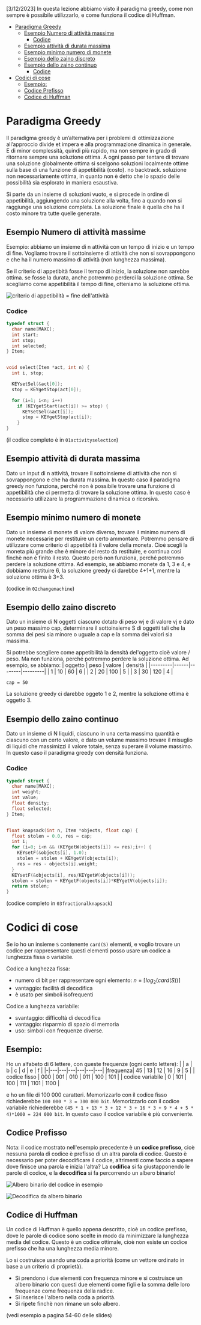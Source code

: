 [3/12/2023] In questa lezione abbiamo visto il paradigma greedy, come non sempre è possibile utilizzarlo, e come funziona il codice di Huffman.

- [Paradigma Greedy](#paradigma-greedy)
  - [Esempio Numero di attività massime](#esempio-numero-di-attività-massime)
    - [Codice](#codice)
  - [Esempio attività di durata massima](#esempio-attività-di-durata-massima)
  - [Esempio minimo numero di monete](#esempio-minimo-numero-di-monete)
  - [Esempio dello zaino discreto](#esempio-dello-zaino-discreto)
  - [Esempio dello zaino continuo](#esempio-dello-zaino-continuo)
    - [Codice](#codice-1)
- [Codici di cose](#codici-di-cose)
  - [Esempio:](#esempio)
  - [Codice Prefisso](#codice-prefisso)
  - [Codice di Huffman](#codice-di-huffman)


# Paradigma Greedy
Il paradigma greedy è un’alternativa per i problemi di ottimizzazione all’approccio divide et impera e alla programmazione dinamica in generale. E di minor complessità, quindi più rapido, ma non sempre in grado di ritornare sempre una soluzione ottima. A ogni passo per tentare di trovare una soluzione globalmente ottima si scelgono soluzioni localmente ottime sulla base di una funzione di appetibilità (costo). no backtrack. soluzione non necessariamente ottima, in quanto non è detto che lo spazio delle possibilità sia esplorato in maniera esaustiva.

Si parte da un insieme di soluzioni vuoto, e si procede in ordine di appetibilità, aggiungendo una soluzione alla volta, fino a quando non si raggiunge una soluzione completa. La soluzione finale è quella che ha il costo minore tra tutte quelle generate.

## Esempio Numero di attività massime
Esempio: abbiamo un insieme di n attività con un tempo di inizio e un tempo di fine. Vogliamo trovare il sottoinsieme di attività che non si sovrappongono e che ha il numero massimo di attività (non lunghezza massima).

Se il criterio di appetibità fosse il tempo di inizio, la soluzione non sarebbe ottima. se fosse la durata, anche potremmo perderci la soluzione ottima. Se scegliamo come appetibilità il tempo di fine, otteniamo la soluzione ottima.

![criterio di appetibilità = fine dell'attività](esempio.png)

### Codice
```c
typedef struct {
  char name[MAXC];
  int start;
  int stop;
  int selected;
} Item;


void select(Item *act, int n) {
  int i, stop;

  KEYsetSel(&act[0]);
  stop = KEYgetStop(act[0]);

  for (i=1; i<n; i++)
    if (KEYgetStart(act[i]) >= stop) {
      KEYsetSel(&act[i]);
      stop = KEYgetStop(act[i]);
    }
}
```

(il codice completo è in `01activityselection`)

## Esempio attività di durata massima
Dato un input di n attività, trovare il sottoinsieme di attività che non si sovrappongono e che ha durata massima. In questo caso il paradigma greedy non funziona, perché non è possibile trovare una funzione di appetibilità che ci permetta di trovare la soluzione ottima. In questo caso è necessario utilizzare la programmazione dinamica o ricorsiva.

## Esempio minimo numero di monete
Dato un insieme di monete di valore diverso, trovare il minimo numero di monete necessarie per restituire un certo ammontare. Potremmo pensare di utilizzare come criterio di appetibilità il valore della moneta. Cioè scegli la moneta più grande che è minore del resto da restituire, e continua così finchè non è finito il resto. Questo però non funziona, perché potremmo perdere la soluzione ottima. Ad esempio, se abbiamo monete da 1, 3 e 4, e dobbiamo restituire 6, la soluzione greedy ci darebbe 4+1+1, mentre la soluzione ottima è 3+3.

(codice in `02changemachine`)

## Esempio dello zaino discreto
Dato un insieme di N oggetti ciascuno dotato di peso wj e di valore vj e dato un peso massimo cap, determinare il sottoinsieme S di oggetti tali che la somma dei pesi sia minore o uguale a cap e la somma dei valori sia massima.

Si potrebbe scegliere come appetibilità la densità del'oggetto cioè valore / peso. Ma non funziona, perché potremmo perdere la soluzione ottima. Ad esempio, se abbiamo:
| oggetto | peso | valore | densità |
|---------|------|--------|---------|
| 1       | 10   | 60     | 6       |
| 2       | 20   | 100    | 5       |
| 3       | 30   | 120    | 4       |

`cap = 50`

La soluzione greedy ci darebbe oggeto 1 e 2, mentre la soluzione ottima è oggetto 3.

## Esempio dello zaino continuo
Dato un insieme di N liquidi, ciascuno in una certa massima quantità e ciascuno con un certo valore, e dato un volume massimo trovare il misuglio di liquidi che massimizzi il valore totale, senza superare il volume massimo. In questo caso il paradigma greedy con densità funziona.

### Codice
```c
typedef struct {
  char name[MAXC];
  int weight;
  int value;
  float density;
  float selected;
} Item;


float knapsack(int n, Item *objects, float cap) {
  float stolen = 0.0, res = cap;
  int i;
  for (i=0; i<n && (KEYgetW(objects[i]) <= res);i++) {
    KEYsetF(&objects[i], 1.0);
    stolen = stolen + KEYgetV(objects[i]);
    res = res - objects[i].weight;
  }
  KEYsetF(&objects[i], res/KEYgetW(objects[i]));
  stolen = stolen + KEYgetF(objects[i])*KEYgetV(objects[i]);
  return stolen;
}
```

(codice completo in `03fractionalknapsack`)

# Codici di cose
Se io ho un insieme `S` contenente `card(S)` elementi, e voglio trovare un codice per rappresentare questi elementi posso usare un codice a lunghezza fissa o variablie.

Codice a lunghezza fissa:
- numero di bit per rappresentare ogni elemento: $n = \lceil log_2(card(S)) \rceil$
- vantaggio: facilità di decodifica
- è usato per simboli isofrequenti

Codice a lunghezza variabile:
- svantaggio: difficoltà di decodifica
- vantaggio: risparmio di spazio di memoria
- uso: simboli con frequenze diverse.

## Esempio:
Ho un alfabeto di 6 lettere, con queste frequenze (ogni cento lettere):
| | a | b | c | d | e | f |
|-|---|---|---|---|---|---|
|frequenza| 45 | 13 | 12 | 16 | 9 | 5 |
| codice fisso | 000 | 001 | 010 | 011 | 100 | 101 |
| codice variabile | 0 | 101 | 100 | 111 | 1101 | 1100 |

e ho un file di 100 000 caratteri. Memorizzarlo con il codice fisso richiederebbe `100 000 * 3 = 300 000 bit`. Memorizzarlo con il codice variabile richiederebbe `(45 * 1 + 13 * 3 + 12 * 3 + 16 * 3 + 9 * 4 + 5 * 4)*1000 = 224 000 bit`. In questo caso il codice variabile è più conveniente.

## Codice Prefisso
Nota: il codice mostrato nell'esempio precedente è un **codice prefisso**, cioè nessuna parola di codice è prefisso di un altra parola di codice. Questo è necessario per poter decodificare il codice, altrimenti come faccio a sapere dove finisce una parola e inizia l'altra? La **codifica** si fa giustapponendo le parole di codice, e la **decodifica** si fa percorrendo un albero binario!

![Albero binario del codice in esempio](<esempio albero binario.png>)

![Decodifica da albero binario](<decodifica da albero bianrio.png>)

## Codice di Huffman
Un codice di Huffman è quello appena descritto, cioè un codice prefisso, dove le parole di codice sono scelte in modo da minimizzare la lunghezza media del codice. Questo è un codice ottimale, cioè non esiste un codice prefisso che ha una lunghezza media minore.

Lo si costruisce usando una coda a priorità (come un vettore ordinato in base a un criterio di proprietà).
- Si prendono i due elementi con frequenza minore e si costruisce un albero binario con questi due elementi come figli e la somma delle loro frequenze come frequenza della radice.
- Si inserisce l'albero nella coda a priorità.
- Si ripete finchè non rimane un solo albero.

(vedi esempio a pagina 54-60 delle slides)
